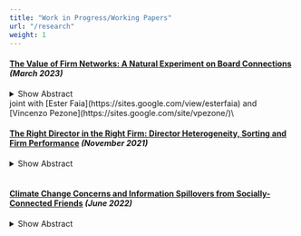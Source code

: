 ```yaml
---
title: "Work in Progress/Working Papers"
url: "/research"
weight: 1
---
```


#### [The Value of Firm Networks: A Natural Experiment on Board Connections](/fmp_networks) *(March 2023)*
<details><summary>Show Abstract</summary>
<div style="text-align: justify">
We present causal evidence on the effect of boardroom networks on firm value and compensation policies. We exploit a ban on interlocking directorates of Italian financial and insurance companies as exogenous variation and show that firms that lose centrality in the network experience negative abnormal returns around the announcement date. The key driver of our results is the role of boardroom connections in reducing asymmetric information. The complementarities with the input-output and cross-ownership networks are consistent with this channel. Using hand-collected data, we also show that network centrality has a positive effect on directors’ compensation, providing evidence of rent sharing.
</div>
</details>
joint with [Ester Faia](https://sites.google.com/view/esterfaia) and [Vincenzo Pezone](https://sites.google.com/site/vpezone/)\
<br>

#### [The Right Director in the Right Firm: Director Heterogeneity, Sorting and Firm Performance](/jmp) *(November 2021)*
<details><summary>Show Abstract</summary>
<div style="text-align: justify">
This paper studies the sorting of firms and directors appointed to their boards. I leverage a novel finite-mixture random-effects model to estimate the contribution of unobserved firm and director heterogeneity while being the first to explicitly allow for an interaction between the two to estimate the quality of the match between board members and firms. Results reveal that positive complementarities drive positive sorting. Using hand-collected data and textual analysis to build a large dataset on directors’ skills and qualifications, I find directors with specialized skill sets to be associated with higher complementarities while, consistent with the idea of knowledge hierarchies in the firm. On the contrary, CEOs or CFOs tend to be generalists relying on directors’ advice. Finally, I exploit unexpected deaths of board members to establish a positive causal effect of boards, where productivity is concentrated to a few highly complementary directors, on firm value and firm performance.
</div>
</details> 
<br>

#### [Climate Change Concerns and Information Spillovers from Socially-Connected Friends](/ccb) *(June 2022)*
<details><summary>Show Abstract</summary>
<div style="text-align: justify">
This paper studies the role of social connections in shaping individuals' concerns about climate change. I combine granular climate data, region-level social network data and survey responses for 24 European countries in order to document large information spillovers. Individuals become more concerned about climate change when their geographically distant friends living in socially-connected regions have experienced large increases in temperatures since 1990. Exploring the heterogeneity of the spillover effects, I uncover that the learning via social networks plays a central role. Further, results illustrate the important role of social values and economic preferences for understanding how information spillovers affect individual concerns.
</div>
</details>  
